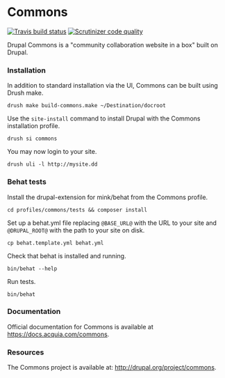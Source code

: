 # Commons
[![Travis build status](https://img.shields.io/travis/acquia/commons/7.x-3.x.svg)](https://travis-ci.org/acquia/commons) [![Scrutinizer code quality](https://img.shields.io/scrutinizer/g/acquia/commons/7.x-3.x.svg)](https://scrutinizer-ci.com/g/acquia/commons)

Drupal Commons is a "community collaboration website in a box" built on Drupal.

### Installation

In addition to standard installation via the UI, Commons can be built using Drush make.

  ``drush make build-commons.make ~/Destination/docroot``

Use the ``site-install`` command to install Drupal with the Commons installation profile.

  ``drush si commons``

You may now login to your site.

  ``drush uli -l http://mysite.dd``

### Behat tests

Install the drupal-extension for mink/behat from the Commons profile.

  ``cd profiles/commons/tests && composer install``

Set up a behat.yml file replacing ``@BASE_URL@`` with the URL to your site and ``@DRUPAL_ROOT@`` with the path to your site on disk.

  ``cp behat.template.yml behat.yml``

Check that behat is installed and running.

  ``bin/behat --help``

Run tests.

  ``bin/behat``

### Documentation

Official documentation for Commons is available at https://docs.acquia.com/commons.

### Resources

The Commons project is available at: http://drupal.org/project/commons.
